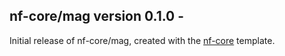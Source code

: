 ## nf-core/mag version 0.1.0 -

Initial release of nf-core/mag, created with the [nf-core](http://nf-co.re/) template.
